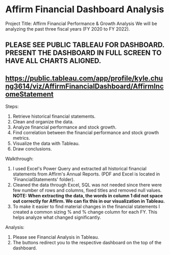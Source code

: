 # Affirm Financial Dashboard Analysis

Project Title: Affirm Financial Performance & Growth Analysis
We will be analyzing the past three fiscal years (FY 2020 to FY 2022).

**PLEASE SEE PUBLIC TABLEAU FOR DASHBOARD. PRESENT THE DASHBOARD IN FULL SCREEN TO HAVE ALL CHARTS ALIGNED.**
-------------------------------------------------------------------------------------------------------------
https://public.tableau.com/app/profile/kyle.chung3614/viz/AffirmFinancialDashboard/AffirmIncomeStatement
-------------------------------------------------------------------------------------------------------------

Steps: 
1) Retrieve historical financial statements.
2) Clean and organize the data. 
3) Analyze financial performance and stock growth.
4) Find correlation between the financial performance and stock growth metrics.
5) Visualize the data with Tableau.
6) Draw conclusions.

Walkthrough:
1) I used Excel's Power Query and extracted all historical financial statements from Affirm's Annual Reports.  (PDF and Excel is located in 'FinancialStatements' folder).
2) Cleaned the data through Excel, SQL was not needed since there were few number of rows and columns, fixed titles and removed null values.
**NOTE: When extracting the data, the words in column 1 did not space out correctly for Affirm. We can fix this in our visualization in Tableau.**
3) To make it easier to find material changes in the financial statements I created a common sizing % and % change column for each FY. This helps analyze what changed significantly.

Analysis:
1) Please see Financial Analysis in Tableau.
2) The buttons redirect you to the respective dashboard on the top of the dashboard.
